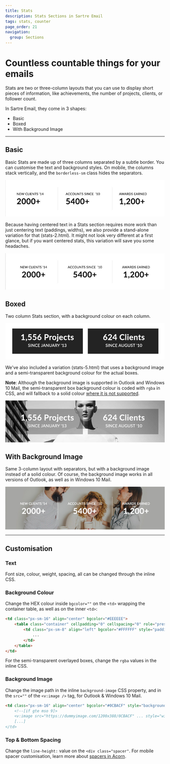 ```yaml
---
title: Stats
description: Stats Sections in Sartre Email
tags: stats, counter
page_order: 21
navigation:
  group: Sections
---
```


# Countless countable things for your emails

Stats are two or three-column layouts that you can use to display short pieces of information, like achievements, the number of projects, clients, or follower count.

In Sartre Email, they come in 3 shapes:

- Basic
- Boxed
- With Background Image

---

## Basic

Basic Stats are made up of three columns separated by a subtle border. You can customise the text and background styles. On mobile, the columns stack vertically, and the `borderless-sm` class hides the separators.

![Stats 1](/img/email/sartre/sections/stats-basic.jpg)

Because having centered text in a Stats section requires more work than just centering text (paddings, widths), we also provide a stand-alone variation for that (stats-2.html). It might not look very different at a first glance, but if you want centered stats, this variation will save you some headaches.

![Stats 2 - Centered](/img/email/sartre/sections/stats-basic-centered.jpg)

## Boxed

Two column Stats section, with a background colour on each column.

![Stats 4](/img/email/sartre/sections/stats-boxed.jpg)

We've also included a variation (stats-5.html) that uses a background image and a semi-transparent background colour for the actual boxes.

**Note**: Although the background image is supported in Outlook and Windows 10 Mail, the semi-transparent box background colour is coded with `rgba` in CSS, and will fallback to a solid colour [where it is not supported](https://www.campaignmonitor.com/css/color-background/rgba-colors/).

![Stats 5](/img/email/sartre/sections/stats-boxed-with-bkg-image.jpg)

## With Background Image

Same 3-column layout with separators, but with a background image instead of a solid colour. Of course, the background image works in all versions of Outlook, as well as in Windows 10 Mail.

![Stats 3](/img/email/sartre/sections/stats-with-bkg-image.jpg)

---

## Customisation

### Text

Font size, colour, weight, spacing, all can be changed through the inline CSS.

### Background Colour

Change the HEX colour inside `bgcolor=""` on the `<td>` wrapping the container table, as well as on the inner `<td>`:

```html
<td class="px-sm-16" align="center" bgcolor="#EEEEEE">
    <table class="container" cellpadding="0" cellspacing="0" role="presentation" width="600">
        <td class="px-sm-8" align="left" bgcolor="#FFFFFF" style="padding: 0 32px;">
            ...
        </td>
    </table>
</td>
```

For the semi-transparent overlayed boxes, change the `rgba` values in the inline CSS.

### Background Image

Change the image path in the inline `background-image` CSS property, and in the `src=""` of the `<v:image />` tag, for Outlook & Windows 10 Mail.

```html
<td class="px-sm-16" align="center" bgcolor="#0CBACF" style="background-image: url('https://dummyimage.com/1200x388/0CBACF'); ...">
    <!--[if gte mso 9]>
    <v:image src="https://dummyimage.com/1200x388/0CBACF" ... style="width:600px;height:194px;" />
    [...]
</td>
```

### Top & Bottom Spacing

Change the `line-height:` value on the `<div class="spacer"`. For mobile spacer customisation, learn more about [spacers in Acorn](https://thememountain.github.io/documentation/acorn/utilities/spacing.html).
